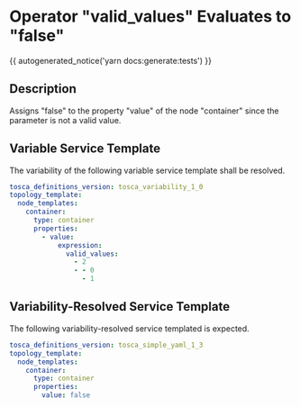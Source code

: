 # Operator "valid_values" Evaluates to "false"

{{ autogenerated_notice('yarn docs:generate:tests') }}

## Description

Assigns "false" to the property "value" of the node "container" since the parameter is not a valid value.

## Variable Service Template

The variability of the following variable service template shall be resolved.

```yaml linenums="1"
tosca_definitions_version: tosca_variability_1_0
topology_template:
  node_templates:
    container:
      type: container
      properties:
        - value:
            expression:
              valid_values:
                - 2
                - - 0
                  - 1
```




## Variability-Resolved Service Template

The following variability-resolved service templated is expected.

```yaml linenums="1"
tosca_definitions_version: tosca_simple_yaml_1_3
topology_template:
  node_templates:
    container:
      type: container
      properties:
        value: false
```


